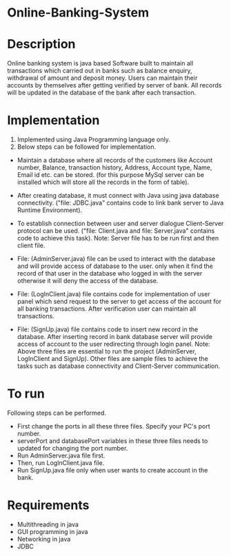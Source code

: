 # Online-Banking-System
# Description
Online banking system is java based Software built to maintain all transactions which carried out in banks such as balance enquiry, withdrawal of amount and deposit money. Users can maintain their accounts by themselves after getting verified by server of bank. All records will be updated in the database of the bank after each transaction. 
# Implementation
1. Implemented using Java Programming language only.
2. Below steps can be followed for implementation.

- Maintain a database where all records of the customers like Account number, Balance, transaction history, Address, Account type, Name, Email id etc. can be stored. (for this purpose MySql server can be installed which will store all the records in the form of table).
- After creating database, it must connect with Java using java database connectivity. ("file: JDBC.java" contains code to link bank server to Java Runtime Environment).
- To establish connection between user and server dialogue Client-Server protocol can be used. ("file: Client.java and file: Server.java" contains code to achieve this task). 
Note: Server file has to be run first and then client file.

- File: (AdminServer.java) file can be used to interact with the database and will provide access of database to the user. only when it find the record of that user in the database who logged in with the server otherwise it will deny the access of the database.
- File: (LogInClient.java) file contains code for implementation of user panel which send request to the server to get access of the account for all banking transactions. After verification user can maintain all transactions.
- File: (SignUp.java) file contains code to insert new record in the database. After inserting record in bank database server will provide access of account to the user redirecting through login panel.
Note: Above three files are essential to run the project (AdminServer, LogInClient and SignUp). Other files are sample files to achieve the tasks such as database connectivity and Client-Server communication. 

# To run
Following steps can be performed.
- First change the ports in all these three files. Specify your PC's port number.
- serverPort and databasePort variables in these three files needs to updated for changing the port number.
- Run AdminServer.java file first.
- Then, run LogInClient.java file.
- Run SignUp.java file only when user wants to create account in the bank.

# Requirements 
- Multithreading in java
- GUI programming in java
- Networking in java
- JDBC 

